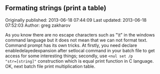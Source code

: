 ## Formating strings (print a table) 
Originally published: 2013-06-18 07:44:09 
Last updated: 2013-06-18 07:52:03 
Author: greg zakharov 
 
As you know there are no escape characters such as "\\t" in the windows command language but it does not mean that we can not format text. Command prompt has its own tricks. At firstly, you need declare enabledelayedexpansion after setlocal command in your batch file to get access for some interesting things; secondly, use <code><nul set /p "str=[string]"</code> construction which is equal print function in C language. OK, next batch file print multiplication table.